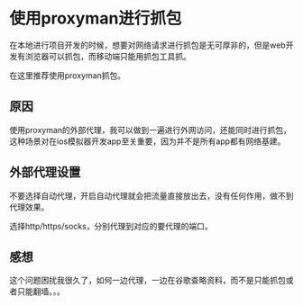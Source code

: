 # 使用proxyman进行抓包

在本地进行项目开发的时候，想要对网络请求进行抓包是无可厚非的，但是web开发有浏览器可以抓包，而移动端只能用抓包工具抓。

在这里推荐使用proxyman抓包。

## 原因

使用proxyman的外部代理，我可以做到一遍进行外网访问，还能同时进行抓包，这种场景对在ios模拟器开发app至关重要，因为并不是所有app都有网络基建。

## 外部代理设置

不要选择自动代理，开启自动代理就会把流量直接放出去，没有任何作用，做不到代理效果。

选择http/https/socks，分别代理到对应的要代理的端口。

## 感想

这个问题困扰我很久了，如何一边代理，一边在谷歌查略资料，而不是只能抓包或者只能翻墙。。。